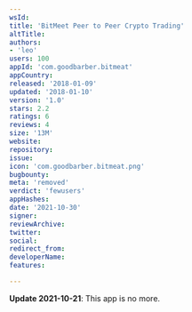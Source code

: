```yaml
---
wsId: 
title: 'BitMeet Peer to Peer Crypto Trading'
altTitle: 
authors:
- 'leo'
users: 100
appId: 'com.goodbarber.bitmeat'
appCountry: 
released: '2018-01-09'
updated: '2018-01-10'
version: '1.0'
stars: 2.2
ratings: 6
reviews: 4
size: '13M'
website: 
repository: 
issue: 
icon: 'com.goodbarber.bitmeat.png'
bugbounty: 
meta: 'removed'
verdict: 'fewusers'
appHashes: 
date: '2021-10-30'
signer: 
reviewArchive: 
twitter: 
social: 
redirect_from: 
developerName: 
features: 

---
```


**Update 2021-10-21**: This app is no more.

